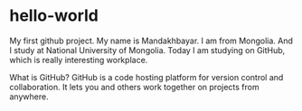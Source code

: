 # hello-world
My first github project.
My name is Mandakhbayar. I am from Mongolia. And I study at National University of Mongolia. 
Today I am studying on GitHub, which is really interesting workplace. 

What is GitHub?
GitHub is a code hosting platform for version control and collaboration. It lets you and others work together on projects from anywhere.
